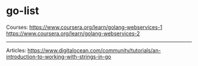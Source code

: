 # go-list

Courses:
https://www.coursera.org/learn/golang-webservices-1
https://www.coursera.org/learn/golang-webservices-2
***
Articles:
https://www.digitalocean.com/community/tutorials/an-introduction-to-working-with-strings-in-go
